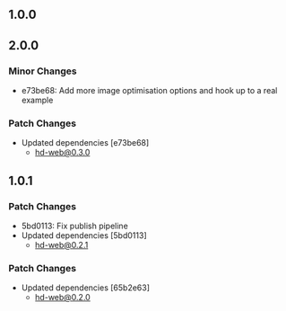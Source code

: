 ## 1.0.0

## 2.0.0

### Minor Changes

- e73be68: Add more image optimisation options and hook up to a real example

### Patch Changes

- Updated dependencies [e73be68]
  - hd-web@0.3.0

## 1.0.1

### Patch Changes

- 5bd0113: Fix publish pipeline
- Updated dependencies [5bd0113]
  - hd-web@0.2.1

### Patch Changes

- Updated dependencies [65b2e63]
  - hd-web@0.2.0

